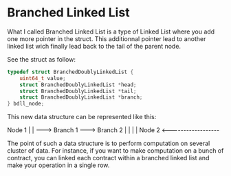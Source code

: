 # Branched Linked List

What I called Branched Linked List is a type of Linked List where you add one more pointer in the struct. This additionnal pointer lead to another linked list wich finally lead back to the tail of the parent node.

See the struct as follow:

```c
typedef struct BranchedDoublyLinkedList {
    uint64_t value;
    struct BranchedDoublyLinkedList *head;
    struct BranchedDoublyLinkedList *tail;
    struct BranchedDoublyLinkedList *branch;
} bdll_node;
```

This new data structure can be represented like this:

 Node 1
   |
   | ---> Branch 1 ---> Branch 2
   |                      |
   |                      |
 Node 2 <------------------


The point of such a data structure is to perform computation on several cluster of data. For instance, if you want to make computation on a bunch of contract, you can linked each contract within a branched linked list and make your operation in a single row.